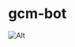 # gcm-bot

![Alt](https://repobeats.axiom.co/api/embed/7c5ea2f2b8f4d9db4b249cd4b7fe09778e962aea.svg "Repobeats analytics image")
